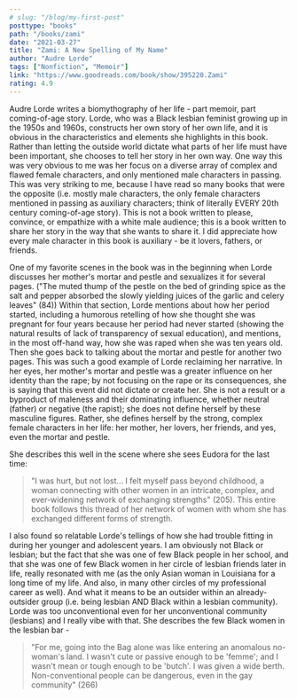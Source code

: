```yaml
---
# slug: "/blog/my-first-post"
posttype: "books"
path: "/books/zami"
date: "2021-03-27"
title: "Zami: A New Spelling of My Name"
author: "Audre Lorde"
tags: ["Nonfiction", "Memoir"]
link: "https://www.goodreads.com/book/show/395220.Zami"
rating: 4.9
---
```

Audre Lorde writes a biomythography of her life - part memoir, part coming-of-age story. Lorde, who was a Black lesbian feminist growing up in the 1950s and 1960s, constructs her own story of her own life, and it is obvious in the characteristics and elements she highlights in this book. Rather than letting the outside world dictate what parts of her life must have been important, she chooses to tell her story in her own way. One way this was very obvious to me was her focus on a diverse array of complex and flawed female characters, and only mentioned male characters in passing. This was very striking to me, because I have read so many books that were the opposite (i.e. mostly male characters, the only female characters mentioned in passing as auxiliary characters; think of literally EVERY 20th century coming-of-age story). This is not a book written to please, convince, or empathize with a white male audience; this is a book written to share her story in the way that she wants to share it. I did appreciate how every male character in this book is auxiliary - be it lovers, fathers, or friends.

One of my favorite scenes in the book was in the beginning when Lorde discusses her mother's mortar and pestle and sexualizes it for several pages. ("The muted thump of the pestle on the bed of grinding spice as the salt and pepper absorbed the slowly yielding juices of the garlic and celery leaves" (84)) Within that section, Lorde mentions about how her period started, including a humorous retelling of how she thought she was pregnant for four years because her period had never started (showing the natural results of lack of transparency of sexual education), and mentions, in the most off-hand way, how she was raped when she was ten years old. Then she goes back to talking about the mortar and pestle for another two pages. This was such a good example of Lorde reclaiming her narrative. In her eyes, her mother's mortar and pestle was a greater influence on her identity than the rape; by not focusing on the rape or its consequences, she is saying that this event did not dictate or create her. She is not a result or a byproduct of maleness and their dominating influence, whether neutral (father) or negative (the rapist); she does not define herself by these masculine figures. Rather, she defines herself by the strong, complex female characters in her life: her mother, her lovers, her friends, and yes, even the mortar and pestle.

She describes this well in the scene where she sees Eudora for the last time: 
> "I was hurt, but not lost... I felt myself pass beyond childhood, a woman connecting with other women in an intricate, complex, and ever-widening network of exchanging strengths" (205). 
This entire book follows this thread of her network of women with whom she has exchanged different forms of strength.

I also found so relatable Lorde's tellings of how she had trouble fitting in during her younger and adolescent years. I am obviously not Black or lesbian; but the fact that she was one of few Black people in her school, and that she was one of few Black women in her circle of lesbian friends later in life, really resonated with me (as the only Asian woman in Louisiana for a long time of my life. And also, in many other circles of my professional career as well). And what it means to be an outsider within an already-outsider group (i.e. being lesbian AND Black within a lesbian community). Lorde was too unconventional even for her unconventional community (lesbians) and I really vibe with that. She describes the few Black women in the lesbian bar - 
> "For me, going into the Bag alone was like entering an anomalous no-woman's land. I wasn't cute or passive enough to be 'femme'; and I wasn't mean or tough enough to be 'butch'. I was given a wide berth. Non-conventional people can be dangerous, even in the gay community" (266)